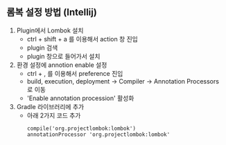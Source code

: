 ## 롬복 설정 방법 (Intellij)

1. Plugin에서 Lombok 설치
   - ctrl + shift + a 를 이용해서 action 창 진입
   - plugin 검색
   - plugin 창으로 들어가서 설치
2. 환경 설정에 annotion enable 설정
   - ctrl + , 를 이용해서 preference 진입
   - build, execution, deployment -> Compiler -> Annotation Processors 로 이동
   - 'Enable annotation procession' 활성화
3. Gradle 라이브러리에 추가
   - 아래 2가지 코드 추가
      ~~~
      compile('org.projectlombok:lombok')
      annotationProcessor 'org.projectlombok:lombok'
      ~~~